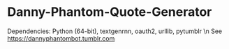 # Danny-Phantom-Quote-Generator
Dependencies: Python (64-bit), textgenrnn, oauth2, urllib, pytumblr \n
See https://dannyphantombot.tumblr.com

